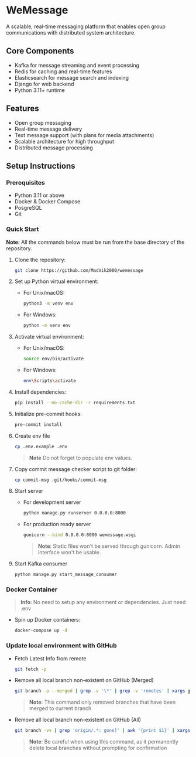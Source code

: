 # WeMessage

A scalable, real-time messaging platform that enables open group communications with distributed system architecture.

## Core Components

- Kafka for message streaming and event processing
- Redis for caching and real-time features
- Elasticsearch for message search and indexing
- Django for web backend
- Python 3.11+ runtime

## Features

- Open group messaging
- Real-time message delivery
- Text message support (with plans for media attachments)
- Scalable architecture for high throughput
- Distributed message processing

## Setup Instructions

### Prerequisites

- Python 3.11 or above
- Docker & Docker Compose
- PosgreSQL
- Git

### Quick Start

**Note:** All the commands below must be run from the base directory of the repository.

1. Clone the repository:
    ```bash
    git clone https://github.com/MadVik2000/wemessage
    ```

2. Set up Python virtual environment:

    - For Unix/macOS:
        ```bash
        python3 -m venv env
        ```
    - For Windows:
        ```bash
        python -m venv env
        ```

3. Activate virtual environment:

    - For Unix/macOS:
        ```bash
        source env/bin/activate
        ```
    - For Windows:
        ```bash
        env\Scripts\activate
        ```

4. Install dependencies:
    ```bash
    pip install --no-cache-dir -r requirements.txt
    ```

5. Initialize pre-commit hooks:
    ```bash
    pre-commit install
    ```

6. Create env file
    ```bash
    cp .env.example .env
    ```

    > **Note** Do not forget to populate env values.

7. Copy commit message checker script to git folder:
    ```bash
    cp commit-msg .git/hooks/commit-msg
    ```

9. Start server
    - For development server
        ```bash
        python manage.py runserver 0.0.0.0:8000
        ```

    - For production ready server
        ```bash
        gunicorn --bind 0.0.0.0:8000 wemessage.wsgi
        ```

        > **Note**: Static files won't be served through gunicorn. Admin interface won't be usable.

10. Start Kafka consumer
    ```bash
    python manage.py start_message_consumer
    ```

### Docker Container

> **Info**: No need to setup any environment or dependencies. Just need .env
- Spin up Docker containers:
    ```bash
    docker-compose up -d
    ```

### Update local environment with GitHub

- Fetch Latest Info from remote
    ```bash
    git fetch -p
    ```

- Remove all local branch non-existent on GitHub (Merged)
    ```bash
    git branch -a --merged | grep -v '\*' | grep -v 'remotes' | xargs git branch -D
    ```
    > **Note**: This command only removed branches that have been merged to current branch

- Remove all local branch non-existent on GitHub (All)
    ```bash
    git branch -vv | grep 'origin/.*: gone]' | awk '{print $1}' | xargs git branch -D
    ```
    > **Note**: Be careful when using this command, as it permanently delete local branches without prompting for confirmation


